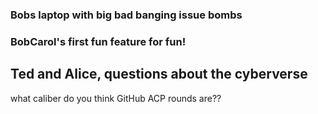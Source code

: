 
### Bobs laptop with big bad banging issue bombs

### BobCarol's first fun feature for fun!

## Ted and Alice, questions about the cyberverse

what caliber do you think GitHub ACP rounds are??